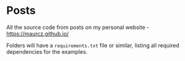 # Posts

All the source code from posts on my personal website - https://maurcz.github.io/

Folders will have a `requirements.txt` file or similar, listing all required dependencies for the examples.